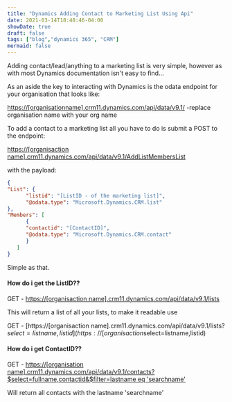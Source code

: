 ```yaml
---
title: "Dynamics Adding Contact to Marketing List Using Api"
date: 2021-03-14T18:48:46-04:00
showDate: true
draft: false
tags: ["blog","dynamics 365", "CRM"]
mermaid: false
---
```

Adding contact/lead/anything to a marketing list is very simple, however as with most Dynamics documentation isn't easy to find...

As an aside the key to interacting with Dynamics is the odata endpoint for your organisation that looks like:

[https://[organisationname].crm11.dynamics.com/api/data/v9.1/](https://[organisationname].dynamics.com/api/data/v9.1/) -replace organisation name with your org name

To add a contact to a marketing list all you have to do is submit a POST to the endpoint:

[https://[organisaction name].crm11.dynamics.com/api/data/v9.1/AddListMembersList](https://[organisaction%20name].crm11.dynamics.com/api/data/v9.1/AddListMembersList)

with the payload:

``` json
{ 
"List": { 
      "listid": "[ListID - of the marketing list]", 
      "@odata.type": "Microsoft.Dynamics.CRM.list" 
}, 
"Members": [ 
      { 
      "contactid": "[ContactID]", 
      "@odata.type": "Microsoft.Dynamics.CRM.contact" 
      } 
   ] 
}
```

Simple as that.

#### How do i get the ListID??

GET - [https://[organisaction name].crm11.dynamics.com/api/data/v9.1/lists](https://[organisaction%20name].crm11.dynamics.com/api/data/v9.0/lists)

This will return a list of all your lists, to make it readable use

GET - [https://[organisaction name].crm11.dynamics.com/api/data/v9.1/lists?$select=listname,listid](https://[organisaction%20name].crm11.dynamics.com/api/data/v9.0/lists?$select=listname,listid)

#### How do i get ContactID??

GET - [https://[organisation name].crm11.dynamics.com/api/data/v9.1/contacts?$select=fullname,contactid&$filter=lastname eq 'searchname'](https://[organisation%20name].crm11.dynamics.com/api/data/v9.1/contacts?$select=fullname,contactid&$filter=lastname%20eq%20%27searchname%27)

Will return all contacts with the lastname 'searchname'